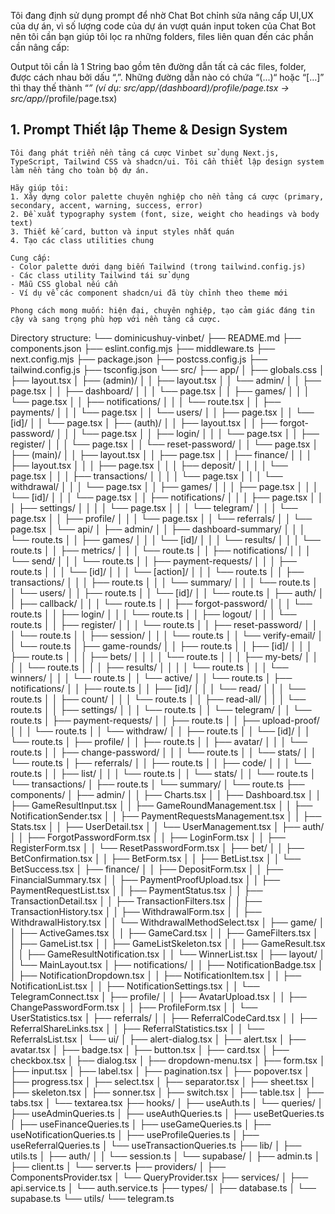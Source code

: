 Tôi đang định sử dụng prompt để nhờ Chat Bot chỉnh sửa nâng cấp UI,UX của dự án, vì số lượng code của dự án vượt quán input token của Chat Bot nên tôi cần bạn giúp tôi lọc ra những folders, files liên quan đến các phần cần nâng cấp:

Output tôi cần là 1 String bao gồm tên đường dẫn tất cả các files, folder, được cách nhau bởi dấu “,”. Những đường dẫn nào có chứa “(...)“ hoặc “[…]” thì thay thế thành “*” (ví dụ: src/app/(dashboard)/profile/page.tsx -> src/app/*/profile/page.tsx)

## 1. Prompt Thiết lập Theme & Design System

```
Tôi đang phát triển nền tảng cá cược Vinbet sử dụng Next.js, TypeScript, Tailwind CSS và shadcn/ui. Tôi cần thiết lập design system làm nền tảng cho toàn bộ dự án.

Hãy giúp tôi:
1. Xây dựng color palette chuyên nghiệp cho nền tảng cá cược (primary, secondary, accent, warning, success, error)
2. Đề xuất typography system (font, size, weight cho headings và body text)
3. Thiết kế card, button và input styles nhất quán
4. Tạo các class utilities chung

Cung cấp:
- Color palette dưới dạng biến Tailwind (trong tailwind.config.js)
- Các class utility Tailwind tái sử dụng
- Mẫu CSS global nếu cần
- Ví dụ về các component shadcn/ui đã tùy chỉnh theo theme mới

Phong cách mong muốn: hiện đại, chuyên nghiệp, tạo cảm giác đáng tin cậy và sang trọng phù hợp với nền tảng cá cược.
```

Directory structure:
└── dominicushuy-vinbet/
    ├── README.md
    ├── components.json
    ├── eslint.config.mjs
    ├── middleware.ts
    ├── next.config.mjs
    ├── package.json
    ├── postcss.config.js
    ├── tailwind.config.js
    ├── tsconfig.json
    └── src/
        ├── app/
        │   ├── globals.css
        │   ├── layout.tsx
        │   ├── (admin)/
        │   │   ├── layout.tsx
        │   │   └── admin/
        │   │       ├── page.tsx
        │   │       ├── dashboard/
        │   │       │   └── page.tsx
        │   │       ├── games/
        │   │       │   └── page.tsx
        │   │       ├── notifications/
        │   │       │   └── route.tsx
        │   │       ├── payments/
        │   │       │   └── page.tsx
        │   │       └── users/
        │   │           ├── page.tsx
        │   │           └── [id]/
        │   │               └── page.tsx
        │   ├── (auth)/
        │   │   ├── layout.tsx
        │   │   ├── forgot-password/
        │   │   │   └── page.tsx
        │   │   ├── login/
        │   │   │   └── page.tsx
        │   │   ├── register/
        │   │   │   └── page.tsx
        │   │   └── reset-password/
        │   │       └── page.tsx
        │   ├── (main)/
        │   │   ├── layout.tsx
        │   │   ├── page.tsx
        │   │   ├── finance/
        │   │   │   ├── layout.tsx
        │   │   │   ├── page.tsx
        │   │   │   ├── deposit/
        │   │   │   │   └── page.tsx
        │   │   │   ├── transactions/
        │   │   │   │   └── page.tsx
        │   │   │   └── withdrawal/
        │   │   │       └── page.tsx
        │   │   ├── games/
        │   │   │   ├── page.tsx
        │   │   │   └── [id]/
        │   │   │       └── page.tsx
        │   │   ├── notifications/
        │   │   │   ├── page.tsx
        │   │   │   ├── settings/
        │   │   │   │   └── page.tsx
        │   │   │   └── telegram/
        │   │   │       └── page.tsx
        │   │   ├── profile/
        │   │   │   └── page.tsx
        │   │   └── referrals/
        │   │       └── page.tsx
        │   └── api/
        │       ├── admin/
        │       │   ├── dashboard-summary/
        │       │   │   └── route.ts
        │       │   ├── games/
        │       │   │   └── [id]/
        │       │   │       └── results/
        │       │   │           └── route.ts
        │       │   ├── metrics/
        │       │   │   └── route.ts
        │       │   ├── notifications/
        │       │   │   └── send/
        │       │   │       └── route.ts
        │       │   ├── payment-requests/
        │       │   │   ├── route.ts
        │       │   │   └── [id]/
        │       │   │       └── [action]/
        │       │   │           └── route.ts
        │       │   ├── transactions/
        │       │   │   ├── route.ts
        │       │   │   └── summary/
        │       │   │       └── route.ts
        │       │   └── users/
        │       │       ├── route.ts
        │       │       └── [id]/
        │       │           └── route.ts
        │       ├── auth/
        │       │   ├── callback/
        │       │   │   └── route.ts
        │       │   ├── forgot-password/
        │       │   │   └── route.ts
        │       │   ├── login/
        │       │   │   └── route.ts
        │       │   ├── logout/
        │       │   │   └── route.ts
        │       │   ├── register/
        │       │   │   └── route.ts
        │       │   ├── reset-password/
        │       │   │   └── route.ts
        │       │   ├── session/
        │       │   │   └── route.ts
        │       │   └── verify-email/
        │       │       └── route.ts
        │       ├── game-rounds/
        │       │   ├── route.ts
        │       │   ├── [id]/
        │       │   │   ├── route.ts
        │       │   │   ├── bets/
        │       │   │   │   └── route.ts
        │       │   │   ├── my-bets/
        │       │   │   │   └── route.ts
        │       │   │   ├── results/
        │       │   │   │   └── route.ts
        │       │   │   └── winners/
        │       │   │       └── route.ts
        │       │   └── active/
        │       │       └── route.ts
        │       ├── notifications/
        │       │   ├── route.ts
        │       │   ├── [id]/
        │       │   │   └── read/
        │       │   │       └── route.ts
        │       │   ├── count/
        │       │   │   └── route.ts
        │       │   ├── read-all/
        │       │   │   └── route.ts
        │       │   ├── settings/
        │       │   │   └── route.ts
        │       │   └── telegram/
        │       │       └── route.ts
        │       ├── payment-requests/
        │       │   ├── route.ts
        │       │   ├── upload-proof/
        │       │   │   └── route.ts
        │       │   └── withdraw/
        │       │       ├── route.ts
        │       │       └── [id]/
        │       │           └── route.ts
        │       ├── profile/
        │       │   ├── route.ts
        │       │   ├── avatar/
        │       │   │   └── route.ts
        │       │   ├── change-password/
        │       │   │   └── route.ts
        │       │   └── stats/
        │       │       └── route.ts
        │       ├── referrals/
        │       │   ├── route.ts
        │       │   ├── code/
        │       │   │   └── route.ts
        │       │   ├── list/
        │       │   │   └── route.ts
        │       │   └── stats/
        │       │       └── route.ts
        │       └── transactions/
        │           ├── route.ts
        │           └── summary/
        │               └── route.ts
        ├── components/
        │   ├── admin/
        │   │   ├── Charts.tsx
        │   │   ├── Dashboard.tsx
        │   │   ├── GameResultInput.tsx
        │   │   ├── GameRoundManagement.tsx
        │   │   ├── NotificationSender.tsx
        │   │   ├── PaymentRequestsManagement.tsx
        │   │   ├── Stats.tsx
        │   │   ├── UserDetail.tsx
        │   │   └── UserManagement.tsx
        │   ├── auth/
        │   │   ├── ForgotPasswordForm.tsx
        │   │   ├── LoginForm.tsx
        │   │   ├── RegisterForm.tsx
        │   │   └── ResetPasswordForm.tsx
        │   ├── bet/
        │   │   ├── BetConfirmation.tsx
        │   │   ├── BetForm.tsx
        │   │   ├── BetList.tsx
        │   │   └── BetSuccess.tsx
        │   ├── finance/
        │   │   ├── DepositForm.tsx
        │   │   ├── FinancialSummary.tsx
        │   │   ├── PaymentProofUpload.tsx
        │   │   ├── PaymentRequestList.tsx
        │   │   ├── PaymentStatus.tsx
        │   │   ├── TransactionDetail.tsx
        │   │   ├── TransactionFilters.tsx
        │   │   ├── TransactionHistory.tsx
        │   │   ├── WithdrawalForm.tsx
        │   │   ├── WithdrawalHistory.tsx
        │   │   └── WithdrawalMethodSelect.tsx
        │   ├── game/
        │   │   ├── ActiveGames.tsx
        │   │   ├── GameCard.tsx
        │   │   ├── GameFilters.tsx
        │   │   ├── GameList.tsx
        │   │   ├── GameListSkeleton.tsx
        │   │   ├── GameResult.tsx
        │   │   ├── GameResultNotification.tsx
        │   │   └── WinnerList.tsx
        │   ├── layout/
        │   │   └── MainLayout.tsx
        │   ├── notifications/
        │   │   ├── NotificationBadge.tsx
        │   │   ├── NotificationDropdown.tsx
        │   │   ├── NotificationItem.tsx
        │   │   ├── NotificationList.tsx
        │   │   ├── NotificationSettings.tsx
        │   │   └── TelegramConnect.tsx
        │   ├── profile/
        │   │   ├── AvatarUpload.tsx
        │   │   ├── ChangePasswordForm.tsx
        │   │   ├── ProfileForm.tsx
        │   │   └── UserStatistics.tsx
        │   ├── referrals/
        │   │   ├── ReferralCodeCard.tsx
        │   │   ├── ReferralShareLinks.tsx
        │   │   ├── ReferralStatistics.tsx
        │   │   └── ReferralsList.tsx
        │   └── ui/
        │       ├── alert-dialog.tsx
        │       ├── alert.tsx
        │       ├── avatar.tsx
        │       ├── badge.tsx
        │       ├── button.tsx
        │       ├── card.tsx
        │       ├── checkbox.tsx
        │       ├── dialog.tsx
        │       ├── dropdown-menu.tsx
        │       ├── form.tsx
        │       ├── input.tsx
        │       ├── label.tsx
        │       ├── pagination.tsx
        │       ├── popover.tsx
        │       ├── progress.tsx
        │       ├── select.tsx
        │       ├── separator.tsx
        │       ├── sheet.tsx
        │       ├── skeleton.tsx
        │       ├── sonner.tsx
        │       ├── switch.tsx
        │       ├── table.tsx
        │       ├── tabs.tsx
        │       └── textarea.tsx
        ├── hooks/
        │   ├── useAuth.ts
        │   └── queries/
        │       ├── useAdminQueries.ts
        │       ├── useAuthQueries.ts
        │       ├── useBetQueries.ts
        │       ├── useFinanceQueries.ts
        │       ├── useGameQueries.ts
        │       ├── useNotificationQueries.ts
        │       ├── useProfileQueries.ts
        │       ├── useReferralQueries.ts
        │       └── useTransactionQueries.ts
        ├── lib/
        │   ├── utils.ts
        │   ├── auth/
        │   │   └── session.ts
        │   └── supabase/
        │       ├── admin.ts
        │       ├── client.ts
        │       └── server.ts
        ├── providers/
        │   ├── ComponentsProvider.tsx
        │   └── QueryProvider.tsx
        ├── services/
        │   ├── api.service.ts
        │   └── auth.service.ts
        ├── types/
        │   ├── database.ts
        │   └── supabase.ts
        └── utils/
            └── telegram.ts
